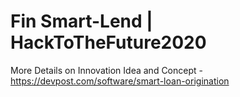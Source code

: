 # Fin Smart-Lend | HackToTheFuture2020

More Details on Innovation Idea and Concept - https://devpost.com/software/smart-loan-origination
